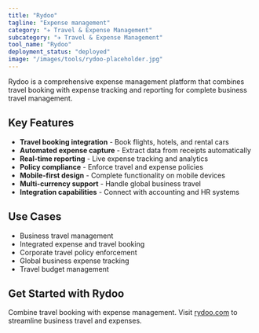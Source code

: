 ```yaml
---
title: "Rydoo"
tagline: "Expense management"
category: "✈️ Travel & Expense Management"
subcategory: "✈️ Travel & Expense Management"
tool_name: "Rydoo"
deployment_status: "deployed"
image: "/images/tools/rydoo-placeholder.jpg"
---
```

Rydoo is a comprehensive expense management platform that combines travel booking with expense tracking and reporting for complete business travel management.

## Key Features

- **Travel booking integration** - Book flights, hotels, and rental cars
- **Automated expense capture** - Extract data from receipts automatically
- **Real-time reporting** - Live expense tracking and analytics
- **Policy compliance** - Enforce travel and expense policies
- **Mobile-first design** - Complete functionality on mobile devices
- **Multi-currency support** - Handle global business travel
- **Integration capabilities** - Connect with accounting and HR systems

## Use Cases

- Business travel management
- Integrated expense and travel booking
- Corporate travel policy enforcement
- Global business expense tracking
- Travel budget management

## Get Started with Rydoo

Combine travel booking with expense management. Visit [rydoo.com](https://www.rydoo.com) to streamline business travel and expenses.
